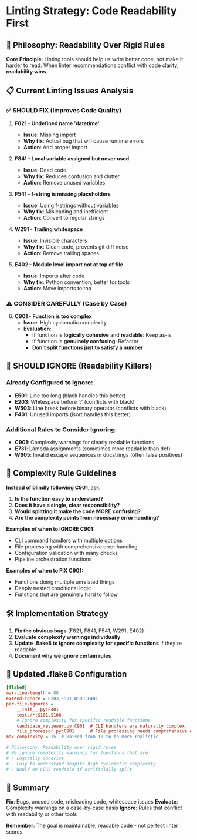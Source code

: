 # Linting Strategy: Code Readability First

## 🎯 Philosophy: Readability Over Rigid Rules

**Core Principle**: Linting tools should help us write better code, not make it harder to read. When linter recommendations conflict with code clarity, **readability wins**.

## 📋 Current Linting Issues Analysis

### ✅ **SHOULD FIX** (Improves Code Quality)

1. **F821 - Undefined name 'datetime'** 
   - **Issue**: Missing import
   - **Why fix**: Actual bug that will cause runtime errors
   - **Action**: Add proper import

2. **F841 - Local variable assigned but never used**
   - **Issue**: Dead code
   - **Why fix**: Reduces confusion and clutter
   - **Action**: Remove unused variables

3. **F541 - f-string is missing placeholders**
   - **Issue**: Using f-strings without variables
   - **Why fix**: Misleading and inefficient
   - **Action**: Convert to regular strings

4. **W291 - Trailing whitespace**
   - **Issue**: Invisible characters
   - **Why fix**: Clean code, prevents git diff noise
   - **Action**: Remove trailing spaces

5. **E402 - Module level import not at top of file**
   - **Issue**: Imports after code
   - **Why fix**: Python convention, better for tools
   - **Action**: Move imports to top

### ⚠️ **CONSIDER CAREFULLY** (Case by Case)

6. **C901 - Function is too complex**
   - **Issue**: High cyclomatic complexity
   - **Evaluation**: 
     - If function is **logically cohesive** and **readable**: Keep as-is
     - If function is **genuinely confusing**: Refactor
     - **Don't split functions just to satisfy a number**

## 🚫 **SHOULD IGNORE** (Readability Killers)

### Already Configured to Ignore:
- **E501**: Line too long (black handles this better)
- **E203**: Whitespace before ':' (conflicts with black)
- **W503**: Line break before binary operator (conflicts with black)
- **F401**: Unused imports (isort handles this better)

### Additional Rules to Consider Ignoring:
- **C901**: Complexity warnings for clearly readable functions
- **E731**: Lambda assignments (sometimes more readable than def)
- **W605**: Invalid escape sequences in docstrings (often false positives)

## 📏 **Complexity Rule Guidelines**

**Instead of blindly following C901**, ask:
1. **Is the function easy to understand?**
2. **Does it have a single, clear responsibility?**
3. **Would splitting it make the code MORE confusing?**
4. **Are the complexity points from necessary error handling?**

**Examples of when to IGNORE C901:**
- CLI command handlers with multiple options
- File processing with comprehensive error handling
- Configuration validation with many checks
- Pipeline orchestration functions

**Examples of when to FIX C901:**
- Functions doing multiple unrelated things
- Deeply nested conditional logic
- Functions that are genuinely hard to follow

## 🛠️ **Implementation Strategy**

1. **Fix the obvious bugs** (F821, F841, F541, W291, E402)
2. **Evaluate complexity warnings individually**
3. **Update .flake8 to ignore complexity for specific functions** if they're readable
4. **Document why we ignore certain rules**

## 📝 **Updated .flake8 Configuration**

```ini
[flake8]
max-line-length = 88
extend-ignore = E203,E501,W503,F401
per-file-ignores =
    __init__.py:F401
    tests/*:S101,S106
    # Ignore complexity for specific readable functions
    candidate_reviewer.py:C901  # CLI handlers are naturally complex
    file_processor.py:C901      # File processing needs comprehensive error handling
max-complexity = 15  # Raised from 10 to be more realistic

# Philosophy: Readability over rigid rules
# We ignore complexity warnings for functions that are:
# - Logically cohesive
# - Easy to understand despite high cyclomatic complexity
# - Would be LESS readable if artificially split
```

## 🎯 **Summary**

**Fix**: Bugs, unused code, misleading code, whitespace issues
**Evaluate**: Complexity warnings on a case-by-case basis
**Ignore**: Rules that conflict with readability or other tools

**Remember**: The goal is maintainable, readable code - not perfect linter scores.
